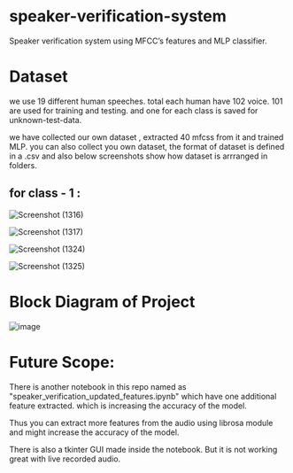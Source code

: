 # speaker-verification-system
 Speaker verification system using MFCC’s  features and MLP classifier.

# Dataset 
we use 19 different human speeches. total each human have 102 voice. 101 are used for training and testing.  and one for each class is saved for unknown-test-data.

we have collected our own dataset , extracted 40 mfcss from it and trained MLP. 
you can also collect you own dataset, the format of dataset is defined in a .csv and also below screenshots show how dataset is arrranged in folders.

## for class - 1 :
![Screenshot (1316)](https://user-images.githubusercontent.com/68731898/184070389-6c4d72b7-dd5d-402b-819b-0664e292d963.png)

![Screenshot (1317)](https://user-images.githubusercontent.com/68731898/184070398-a3f0700c-2b22-454a-860f-09eeb2cdbef4.png)


![Screenshot (1324)](https://user-images.githubusercontent.com/68731898/184070418-5072aa8a-2159-47e7-97ce-985436cf6b70.png)


![Screenshot (1325)](https://user-images.githubusercontent.com/68731898/184070427-3c01874a-98d3-4530-bf36-36cdb4252b8d.png)

# Block Diagram of Project

![image](https://user-images.githubusercontent.com/68731898/184070562-283e7afa-cc18-4b99-b070-de7ce6925981.png)

# Future Scope:
There is another notebook in this repo named as "speaker_verification_updated_features.ipynb" which have one additional feature extracted. 
which is increasing the accuracy of the model.

Thus you can extract more features from the audio using librosa module and might increase the accuracy of the model.

There is also a tkinter GUI made inside the notebook. But it is not working great with live recorded audio.
